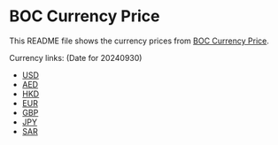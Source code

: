 # BOC Currency Price

This README file shows the currency prices from [BOC Currency Price](https://www.boc.cn/sourcedb/whpj/).

Currency links: (Date for 20240930)

- [USD](https://bocurrencyprice.techina.science/BOC_CURRENCY_PRICE/USD/20240930.json)
- [AED](https://bocurrencyprice.techina.science/BOC_CURRENCY_PRICE/AED/20240930.json)
- [HKD](https://bocurrencyprice.techina.science/BOC_CURRENCY_PRICE/HKD/20240930.json)
- [EUR](https://bocurrencyprice.techina.science/BOC_CURRENCY_PRICE/EUR/20240930.json)
- [GBP](https://bocurrencyprice.techina.science/BOC_CURRENCY_PRICE/GBP/20240930.json)
- [JPY](https://bocurrencyprice.techina.science/BOC_CURRENCY_PRICE/JPY/20240930.json)
- [SAR](https://bocurrencyprice.techina.science/BOC_CURRENCY_PRICE/SAR/20240930.json)

